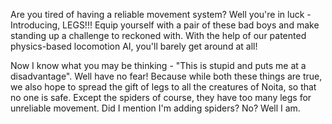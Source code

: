 Are you tired of having a reliable movement system? Well you're in luck - Introducing, LEGS!!! Equip yourself with a pair of these bad boys 
and make standing up a challenge to reckoned with. With the help of our patented physics-based locomotion AI, you'll barely get around at all!

Now I know what you may be thinking - "This is stupid and puts me at a disadvantage". Well have no fear! Because while both these things are 
true, we also hope to spread the gift of legs to all the creatures of Noita, so that no one is safe. Except the spiders of course, they have too many 
legs for unreliable movement. Did I mention I'm adding spiders? No? Well I am.
